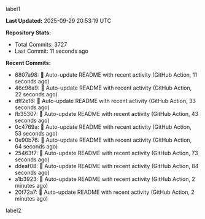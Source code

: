 
label1 
<!-- ACTIVITY_START -->
**Last Updated:** 2025-09-29 20:53:19 UTC

**Repository Stats:**
- Total Commits: 3727
- Last Commit: 11 seconds ago

**Recent Commits:**
- 6807a98: 🤖 Auto-update README with recent activity (GitHub Action, 11 seconds ago)
- 46c98a9: 🤖 Auto-update README with recent activity (GitHub Action, 22 seconds ago)
- dff2e16: 🤖 Auto-update README with recent activity (GitHub Action, 33 seconds ago)
- fb35307: 🤖 Auto-update README with recent activity (GitHub Action, 43 seconds ago)
- 0c4769a: 🤖 Auto-update README with recent activity (GitHub Action, 53 seconds ago)
- 0e90b76: 🤖 Auto-update README with recent activity (GitHub Action, 64 seconds ago)
- 25463f7: 🤖 Auto-update README with recent activity (GitHub Action, 73 seconds ago)
- ddeaf08: 🤖 Auto-update README with recent activity (GitHub Action, 84 seconds ago)
- a1b3923: 🤖 Auto-update README with recent activity (GitHub Action, 2 minutes ago)
- 20f72a7: 🤖 Auto-update README with recent activity (GitHub Action, 2 minutes ago)
<!-- ACTIVITY_END -->

label2
